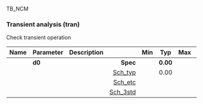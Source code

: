 TB_NCM

### Transient analysis (tran)

Check transient operation



|**Name**|**Parameter**|**Description**| |**Min**|**Typ**|**Max**| Unit|
|:---|:---|:---|---:|:---:|:---:|:---:| ---:|
||**d0** | | **Spec**  |  | **0.00** |  | **V** |
| | | |<a href='results/tran_Sch_typical.html'>Sch_typ</a>| | 0.00 |  | |
| | | |<a href='results/tran_Sch_etc.html'>Sch_etc</a>| |  |  | |
| | | |<a href='results/tran_Sch_mc.html'>Sch_3std</a>| |  |  | |


